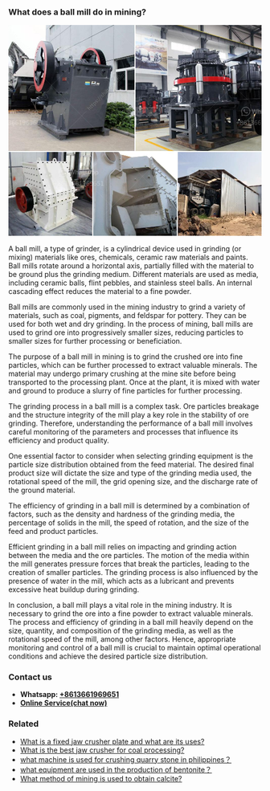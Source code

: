 <h3>What does a ball mill do in mining?</h3><img src='1701743096.jpg' alt=''><p>A ball mill, a type of grinder, is a cylindrical device used in grinding (or mixing) materials like ores, chemicals, ceramic raw materials and paints. Ball mills rotate around a horizontal axis, partially filled with the material to be ground plus the grinding medium. Different materials are used as media, including ceramic balls, flint pebbles, and stainless steel balls. An internal cascading effect reduces the material to a fine powder.</p><p>Ball mills are commonly used in the mining industry to grind a variety of materials, such as coal, pigments, and feldspar for pottery. They can be used for both wet and dry grinding. In the process of mining, ball mills are used to grind ore into progressively smaller sizes, reducing particles to smaller sizes for further processing or beneficiation.</p><p>The purpose of a ball mill in mining is to grind the crushed ore into fine particles, which can be further processed to extract valuable minerals. The material may undergo primary crushing at the mine site before being transported to the processing plant. Once at the plant, it is mixed with water and ground to produce a slurry of fine particles for further processing.</p><p>The grinding process in a ball mill is a complex task. Ore particles breakage and the structure integrity of the mill play a key role in the stability of ore grinding. Therefore, understanding the performance of a ball mill involves careful monitoring of the parameters and processes that influence its efficiency and product quality.</p><p>One essential factor to consider when selecting grinding equipment is the particle size distribution obtained from the feed material. The desired final product size will dictate the size and type of the grinding media used, the rotational speed of the mill, the grid opening size, and the discharge rate of the ground material.</p><p>The efficiency of grinding in a ball mill is determined by a combination of factors, such as the density and hardness of the grinding media, the percentage of solids in the mill, the speed of rotation, and the size of the feed and product particles.</p><p>Efficient grinding in a ball mill relies on impacting and grinding action between the media and the ore particles. The motion of the media within the mill generates pressure forces that break the particles, leading to the creation of smaller particles. The grinding process is also influenced by the presence of water in the mill, which acts as a lubricant and prevents excessive heat buildup during grinding.</p><p>In conclusion, a ball mill plays a vital role in the mining industry. It is necessary to grind the ore into a fine powder to extract valuable minerals. The process and efficiency of grinding in a ball mill heavily depend on the size, quantity, and composition of the grinding media, as well as the rotational speed of the mill, among other factors. Hence, appropriate monitoring and control of a ball mill is crucial to maintain optimal operational conditions and achieve the desired particle size distribution.</p><h3>Contact us</h3><ul><li><strong>Whatsapp:&nbsp;<a href="https://wa.me/8613661969651">+8613661969651</a></strong></li><li><a href="https://swt.shibang-china.com/?git&amp;zhl&amp;What does a ball mill do in mining"><strong>Online Service(chat now)</strong></a></li></ul><h3>Related</h3><ul><li><a href='What is a fixed jaw crusher plate and what are its uses.md'>What is a fixed jaw crusher plate and what are its uses?</a></li><li><a href='What is the best jaw crusher for coal processing.md'>What is the best jaw crusher for coal processing?</a></li><li><a href='what machine is used for crushing quarry stone in philippines？.md'>what machine is used for crushing quarry stone in philippines？</a></li><li><a href='what equipment are used in the production of bentonite？.md'>what equipment are used in the production of bentonite？</a></li><li><a href='What method of mining is used to obtain calcite.md'>What method of mining is used to obtain calcite?</a></li></ul>